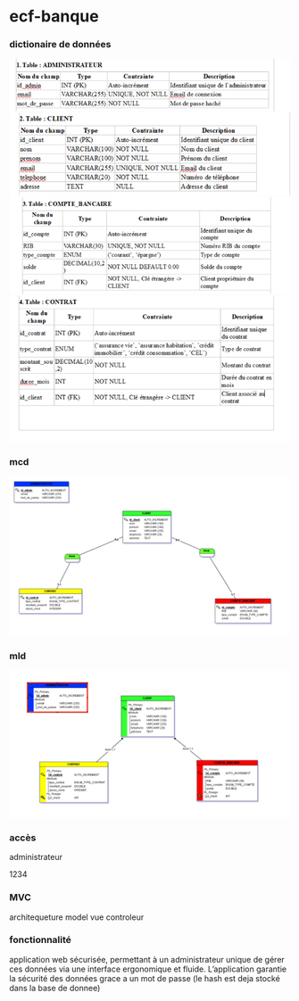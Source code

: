 # ecf-banque

### dictionaire de données
<img src="/img/admin.png" alt="administrateur" >
<img src="/img/client.png" alt="client">
<img src="/img/compte.png" alt="compte_bancaire">
<img src="/img/contrat.png" alt="contrat">

### mcd
<img src="/img/mcd.png" alt="mcd" >

### mld

<img src="/img/mld.png" alt="mld">

### accès

 administrateur

 1234

 ### MVC

 architequeture model vue controleur

 ### fonctionnalité

  application web sécurisée, permettant à un administrateur unique de gérer ces données via une interface ergonomique et fluide. L’application garantie la sécurité des données grace a un mot de passe (le hash est deja stocké dans la base de donnee)